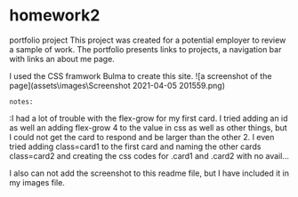 # homework2
portfolio project
This project was created for a potential employer to review a sample of work.
The portfolio presents links to projects, a navigation bar with links an about me page.

I used the CSS framwork Bulma to create this site.
![a screenshot of the page](assets\images\Screenshot 2021-04-05 201559.png)

    notes:
:I had a lot of trouble with the flex-grow for my first card. 
I tried adding an id as well an adding flex-grow 4 to the value in css as well as other things, but I could not get the card to respond and be larger than the other 2. 
I even tried adding class=card1 to the first card and naming the other cards class=card2 and creating the css codes for .card1 and .card2 with no avail...

I also can not add the screenshot to this readme file, but I have included it in my images file.